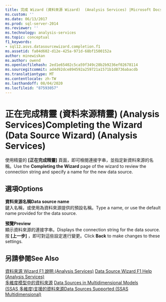 ```yaml
---
title: 完成 Wizard (資料來源 Wizard)  (Analysis Services) |Microsoft Docs
ms.custom: ''
ms.date: 06/13/2017
ms.prod: sql-server-2014
ms.reviewer: ''
ms.technology: analysis-services
ms.topic: conceptual
f1_keywords:
- sql12.asvs.datasourcewizard.completion.f1
ms.assetid: fa04d602-d12e-425a-971d-68bf1500152a
author: minewiskan
ms.author: owend
ms.openlocfilehash: 2ed1e65402c5ca59f349c28b2b9236ef02678114
ms.sourcegitcommit: ad4d92dce894592a259721a1571b1d8736abacdb
ms.translationtype: MT
ms.contentlocale: zh-TW
ms.lasthandoff: 08/04/2020
ms.locfileid: "87593057"
---
```

# <a name="completing-the-wizard-data-source-wizard-analysis-services"></a><span data-ttu-id="c8215-102">正在完成精靈 (資料來源精靈) (Analysis Services)</span><span class="sxs-lookup"><span data-stu-id="c8215-102">Completing the Wizard (Data Source Wizard) (Analysis Services)</span></span>
  <span data-ttu-id="c8215-103">使用精靈的 **[正在完成精靈]** 頁面，即可檢閱連接字串，並指定新資料來源的名稱。</span><span class="sxs-lookup"><span data-stu-id="c8215-103">Use the **Completing the Wizard** page of the wizard to review the connection string and specify a name for the new data source.</span></span>  
  
## <a name="options"></a><span data-ttu-id="c8215-104">選項</span><span class="sxs-lookup"><span data-stu-id="c8215-104">Options</span></span>  
 <span data-ttu-id="c8215-105">**資料來源名稱**</span><span class="sxs-lookup"><span data-stu-id="c8215-105">**Data source name**</span></span>  
 <span data-ttu-id="c8215-106">鍵入名稱，或使用為資料來源提供的預設名稱。</span><span class="sxs-lookup"><span data-stu-id="c8215-106">Type a name, or use the default name provided for the data source.</span></span>  
  
 <span data-ttu-id="c8215-107">**預覽**</span><span class="sxs-lookup"><span data-stu-id="c8215-107">**Preview**</span></span>  
 <span data-ttu-id="c8215-108">顯示資料來源的連接字串。</span><span class="sxs-lookup"><span data-stu-id="c8215-108">Displays the connection string for the data source.</span></span> <span data-ttu-id="c8215-109">按 **[上一步]** ，即可對這些設定進行變更。</span><span class="sxs-lookup"><span data-stu-id="c8215-109">Click **Back** to make changes to these settings.</span></span>  
  
## <a name="see-also"></a><span data-ttu-id="c8215-110">另請參閱</span><span class="sxs-lookup"><span data-stu-id="c8215-110">See Also</span></span>  
 <span data-ttu-id="c8215-111">[資料來源 Wizard F1 說明 &#40;Analysis Services&#41;](data-source-wizard-f1-help-analysis-services.md) </span><span class="sxs-lookup"><span data-stu-id="c8215-111">[Data Source Wizard F1 Help &#40;Analysis Services&#41;](data-source-wizard-f1-help-analysis-services.md) </span></span>  
 <span data-ttu-id="c8215-112">[多維度模型中的資料來源](multidimensional-models/data-sources-in-multidimensional-models.md) </span><span class="sxs-lookup"><span data-stu-id="c8215-112">[Data Sources in Multidimensional Models](multidimensional-models/data-sources-in-multidimensional-models.md) </span></span>  
 [<span data-ttu-id="c8215-113">&#40;SSAS 多維度&#41;支援的資料來源</span><span class="sxs-lookup"><span data-stu-id="c8215-113">Data Sources Supported &#40;SSAS Multidimensional&#41;</span></span>](multidimensional-models/supported-data-sources-ssas-multidimensional.md)  
  
  
